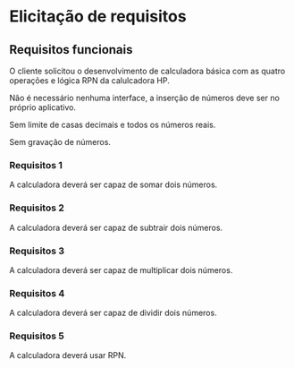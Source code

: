 # Elicitação de requisitos 

## Requisitos funcionais

O cliente solicitou o desenvolvimento de calculadora básica com as 
quatro operações e lógica RPN da calulcadora HP.

Não é necessário nenhuma interface, a inserção de números deve ser no próprio aplicativo.

Sem limite de casas decimais e todos os números reais.

Sem gravação de números.

### Requisitos 1 

A calculadora deverá ser capaz de somar dois números.

### Requisitos 2 

A calculadora deverá ser capaz de subtrair dois números.

### Requisitos 3 

A calculadora deverá ser capaz de multiplicar dois números.

### Requisitos 4 

A calculadora deverá ser capaz de dividir dois números.

### Requisitos 5 

A calculadora deverá usar RPN.

